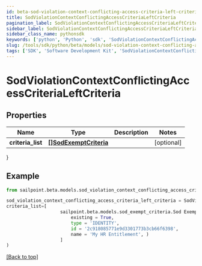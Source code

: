 ```yaml
---
id: beta-sod-violation-context-conflicting-access-criteria-left-criteria
title: SodViolationContextConflictingAccessCriteriaLeftCriteria
pagination_label: SodViolationContextConflictingAccessCriteriaLeftCriteria
sidebar_label: SodViolationContextConflictingAccessCriteriaLeftCriteria
sidebar_class_name: pythonsdk
keywords: ['python', 'Python', 'sdk', 'SodViolationContextConflictingAccessCriteriaLeftCriteria', 'BetaSodViolationContextConflictingAccessCriteriaLeftCriteria'] 
slug: /tools/sdk/python/beta/models/sod-violation-context-conflicting-access-criteria-left-criteria
tags: ['SDK', 'Software Development Kit', 'SodViolationContextConflictingAccessCriteriaLeftCriteria', 'BetaSodViolationContextConflictingAccessCriteriaLeftCriteria']
---
```


# SodViolationContextConflictingAccessCriteriaLeftCriteria


## Properties

Name | Type | Description | Notes
------------ | ------------- | ------------- | -------------
**criteria_list** | [**[]SodExemptCriteria**](sod-exempt-criteria) |  | [optional] 
}

## Example

```python
from sailpoint.beta.models.sod_violation_context_conflicting_access_criteria_left_criteria import SodViolationContextConflictingAccessCriteriaLeftCriteria

sod_violation_context_conflicting_access_criteria_left_criteria = SodViolationContextConflictingAccessCriteriaLeftCriteria(
criteria_list=[
                    sailpoint.beta.models.sod_exempt_criteria.Sod Exempt Criteria(
                        existing = True, 
                        type = 'IDENTITY', 
                        id = '2c918085771e9d3301773b3cb66f6398', 
                        name = 'My HR Entitlement', )
                    ]
)

```
[[Back to top]](#) 

